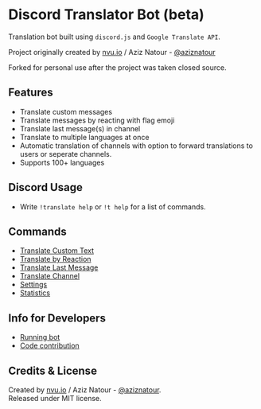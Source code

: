 # Discord Translator Bot (beta)
Translation bot built using `discord.js` and `Google Translate API`.

Project originally created by [nvu.io](https://nvu.io) / Aziz Natour - [@aziznatour](http://www.twitter.com/aziznatour)

Forked for personal use after the project was taken closed source.


## Features
* Translate custom messages
* Translate messages by reacting with flag emoji
* Translate last message(s) in channel
* Translate to multiple languages at once
* Automatic translation of channels with option to forward translations to users or seperate channels.
* Supports 100+ languages

## Discord Usage
* Write `!translate help` or `!t help` for a list of commands.

## Commands
* [Translate Custom Text](https://github.com/munelear/discord-translator/wiki/Translate-Custom-Text)
* [Translate by Reaction](https://github.com/munelear/discord-translator/wiki/Translate-with-Emoji-Reaction)
* [Translate Last Message](https://github.com/munelear/discord-translator/wiki/Translate-Last-Message)
* [Translate Channel](https://github.com/munelear/discord-translator/wiki/Translate-Channel-(Automatic))
* [Settings](https://github.com/munelear/discord-translator/wiki/Settings)
* [Statistics](https://github.com/munelear/discord-translator/wiki/Get-Statistics)

## Info for Developers
* [Running bot](https://github.com/munelear/discord-translator/wiki/Running-Bot)
* [Code contribution](https://github.com/munelear/discord-translator/wiki/Contribute)

## Credits & License
Created by [nvu.io](https://nvu.io) / Aziz Natour - [@aziznatour](http://www.twitter.com/aziznatour).<br />
Released under MIT license.